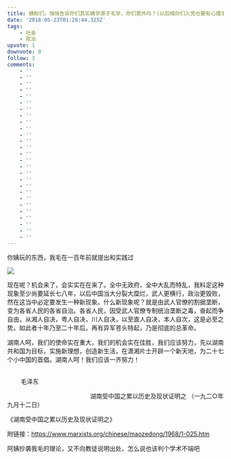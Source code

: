 ```yaml
---
title: 姨粉们，悄悄告诉你们其实姨学源于毛学，你们意外吗？(以后喊你们入党也要有心理准备哦)
date: '2018-05-23T01:28:44.325Z'
tags:
    - 社会
    - 政治
upvote: 1
downvote: 0
follow: 3
comments:
    - ''
    - ''
    - ''
    - ''
    - ''
    - ''
    - ''
    - ''
    - ''
    - ''
    - ''
    - ''
    - ''
    - ''
    - ''
    - ''
    - ''
    - ''
    - ''
    - ''
    - ''
    - ''
    - ''
    - ''
    - ''
    - ''
    - ''
---
```


你姨玩的东西，我毛在一百年前就提出和实践过

  

[![](https://web.archive.org:443/web/20180529145720im_/https://pincimg.com/posts/86152/312f6db62e2f631cf98f76cba160b97b.jpg)](https://web.archive.org:443/web/20180529145720/https://imgur.com/h9br3rB)  

现在呢？机会来了，会实实在在来了。全中无政府，全中大乱而特乱，我料定这种现象至少尚要延长七八年，以后中国当大分裂大糜烂，武人更横行，政治更毁败，然在这当中必定要发生一种新现象。什么新现象呢？就是由武人官僚的割据垄断，变为各省人民的各省自治。各省人民，因受武人官僚专制统治垄断之毒，奋起而争自由，从湘人自决，粤人自决，川人自决，以至直人自决，本人自次，这是必至之势。如此者十年乃至二十年后，再有异军苍头特起，乃是彻底的总革命。  

湖南人呵，我们的使命实在重大，我们的机会实在佳胜，我们应该努力，先以湖南共和国为目标，实施新理想，创造新生活，在潇湘片士开辟一个新天地，为二十七个小中国的首倡。湖南人呵！我们应该一齐努力！   

                                                                                                                                        毛泽东

                                                 湖南受中国之累以历史及现状证明之 （一九二○年九月十二日）

  

  

  

  

《湖南受中国之累以历史及现状证明之》

附链接：https://www.marxists.org/chinese/maozedong/1968/1-025.htm

  

  

阿姨抄袭我毛的理论，又不向教徒说明出处，怎么说也该判个学术不端吧
